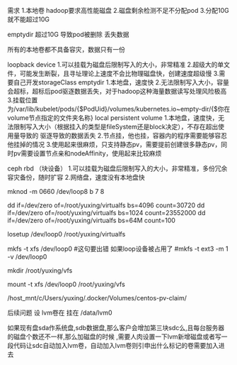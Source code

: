 需求
1.本地卷  hadoop要求高性能磁盘
2.磁盘剩余检测不足不分配pod
3.分配10G 就不能超过10G

emptydir 超过10G 导致pod被删除 丢失数据 

所有的本地卷都不具备容灾，数据只有一份

loopback device 
    1.可以挂载为磁盘后限制写入的大小，非常精准
    2.超级大的单文件，可能发生断裂，且寻址理论上速度不会比物理磁盘快，创建速度超级慢
    3.需要自己开发storageClass
emptydir 
    1.本地盘，速度快
    2.无法限制写入大小，容量会超标，超标后pod驱逐数据丢失，对于hadoop这种海量数据读写处理风险极高
    3.挂载位置为/var/lib/kubelet/pods/{$PodUid}/volumes/kubernetes.io~empty-dir/{$你在volume节点指定的文件夹名称}
local persistent volume 
    1.本地盘，速度快，无法限制写入大小（根据挂入的类型是fileSystem还是block决定），不存在超出使用量导致的 驱逐导致的数据丢失
    2.节点挂，他也挂，容器内的程序需要能够容忍他挂掉的情况
    3.使用起来很麻烦，只支持静态pv，需要提前创建很多静态pv，同时pv需要设置节点亲和nodeAffinity，使用起来比较麻烦

ceph rbd （块设备）
    1.可以挂载为磁盘后限制写入的大小，非常精准，多份冗余容灾备份，随时扩容
    2.网络盘，速度没有本地盘快


mknod -m 0660 /dev/loop8 b 7 8

dd if=/dev/zero of=/root/yuxing/virtualfs bs=4096 count=30720
dd if=/dev/zero of=/root/yuxing/virtualfs bs=1024 count=23552000
dd if=/dev/zero of=/root/yuxing/virtualfs bs=64M count=100

losetup /dev/loop0 /root/yuxing/virtualfs

mkfs -t xfs /dev/loop0 #这句要出错 如果loop设备被占用了
#mkfs -t ext3 -m 1 -v /dev/loop0

mkdir /root/yuxing/vfs

mount -t xfs /dev/loop0 /root/yuxing/vfs

/host_mnt/c/Users/yuxing/.docker/Volumes/centos-pv-claim/

后续问题
设 lvm卷在 挂在 /data/lvm0

如果现有盘sda作系统盘,sdb数据盘,那么客户会增加第三块sdc么,且每台服务器的磁盘个数还不一样,那么加磁盘的时候 ,需要人肉设置一下lvm新增磁盘或者写一段代码让sdc自动加入lvm卷，自动加入lvm卷则引申出什么标记的卷需要加入进去

